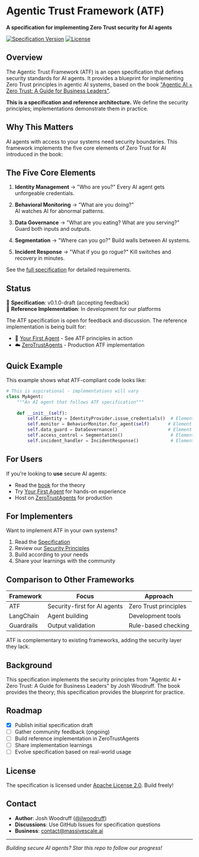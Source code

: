 # Agentic Trust Framework (ATF)

**A specification for implementing Zero Trust security for AI agents**

[![Specification Version](https://img.shields.io/badge/spec-v0.1.0--draft-yellow.svg)](./SPECIFICATION.md)
[![License](https://img.shields.io/badge/license-Apache%202.0-blue.svg)](LICENSE)

## Overview

The Agentic Trust Framework (ATF) is an open specification that defines security standards for AI agents. It provides a blueprint for implementing Zero Trust principles in agentic AI systems, based on the book ["Agentic AI + Zero Trust: A Guide for Business Leaders"](https://www.amazon.com/dp/B0FL2WJQVQ).

**This is a specification and reference architecture.** We define the security principles; implementations demonstrate them in practice.

## Why This Matters

AI agents with access to your systems need security boundaries. This framework implements the five core elements of Zero Trust for AI introduced in the book:

## The Five Core Elements

1. **Identity Management** → "Who are you?"
   Every AI agent gets unforgeable credentials.

2. **Behavioral Monitoring** → "What are you doing?"  
   AI watches AI for abnormal patterns.

3. **Data Governance** → "What are you eating? What are you serving?"
   Guard both inputs and outputs.

4. **Segmentation** → "Where can you go?"
   Build walls between AI systems.

5. **Incident Response** → "What if you go rogue?"
   Kill switches and recovery in minutes.

See the [full specification](./SPECIFICATION.md) for detailed requirements.

## Status

🚧 **Specification**: v0.1.0-draft (accepting feedback)  
🔨 **Reference Implementation**: In development for our platforms

The ATF specification is open for feedback and discussion. The reference implementation is being built for:
- 🚀 [Your First Agent](https://yourfirstagent.ai) - See ATF principles in action
- ☁️ [ZeroTrustAgents](https://zerotrustagents.ai) - Production ATF implementation

## Quick Example

This example shows what ATF-compliant code looks like:

```python
# This is aspirational - implementations will vary
class MyAgent:
    """An AI agent that follows ATF specification"""
    
    def __init__(self):
        self.identity = IdentityProvider.issue_credentials()  # Element 1
        self.monitor = BehaviorMonitor.for_agent(self)       # Element 2
        self.data_guard = DataGovernance()                   # Element 3
        self.access_control = Segmentation()                  # Element 4
        self.incident_handler = IncidentResponse()            # Element 5
```

## For Users

If you're looking to **use** secure AI agents:
- Read the [book](https://www.amazon.com/dp/B0FL2WJQVQ) for the theory
- Try [Your First Agent](https://yourfirstagent.ai) for hands-on experience
- Host on [ZeroTrustAgents](https://zerotrustagents.ai) for production

## For Implementers

Want to implement ATF in your own systems?
1. Read the [Specification](./SPECIFICATION.md)
2. Review our [Security Principles](./SECURITY.md)
3. Build according to your needs
4. Share your learnings with the community

## Comparison to Other Frameworks

| Framework | Focus | Approach |
|-----------|-------|----------|
| ATF | Security-first for AI agents | Zero Trust principles |
| LangChain | Agent building | Development tools |
| Guardrails | Output validation | Rule-based checking |

ATF is complementary to existing frameworks, adding the security layer they lack.

## Background

This specification implements the security principles from "Agentic AI + Zero Trust: A Guide for Business Leaders" by Josh Woodruff. The book provides the theory; this specification provides the blueprint for practice.

## Roadmap

- [x] Publish initial specification draft
- [ ] Gather community feedback (ongoing)
- [ ] Build reference implementation in ZeroTrustAgents
- [ ] Share implementation learnings
- [ ] Evolve specification based on real-world usage

## License

The specification is licensed under [Apache License 2.0](LICENSE). Build freely!

## Contact

- **Author**: Josh Woodruff ([@jlwoodruff](https://twitter.com/jlwoodruff))
- **Discussions**: Use GitHub Issues for specification questions
- **Business**: contact@massivescale.ai

---

*Building secure AI agents? Star this repo to follow our progress!*